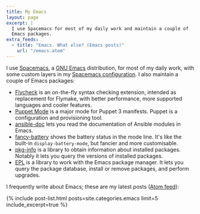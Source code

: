 ```yaml
---
title: My Emacs
layout: page
excerpt: |
  I use Spacemacs for most of my daily work and maintain a couple of
  Emacs packages.
extra_feeds:
  - title: "Emacs. What else? (Emacs posts)"
    url: "/emacs.atom"
---
```


I use [Spacemacs][], a [GNU Emacs] distribution, for most of my daily work, with
some custom layers in my [Spacemacs configuration][spacemacsd].  I also maintain
a couple of Emacs packages:

* [Flycheck][] is an on-the-fly syntax checking extension, intended as
  replacement for Flymake, with better performance, more supported languages and
  cooler features.
* [Puppet Mode][] is a major mode for Puppet 3 manifests.  Puppet is a
  configuration and provisioning tool.
* [ansible-doc][] lets you read the documentation of Ansible modules in Emacs.
* [fancy-battery][] shows the battery status in the mode line.  It's like the
  built-in `display-battery-mode`, but fancier and more customisable.
* [pkg-info][] is a library to obtain information about installed
  packages.  Notably it lets you query the versions of installed packages.
* [EPL][] is a library to work with the Emacs package manager.  It lets you
  query the package database, install or remove packages, and perform upgrades.

I frequently write about Emacs; these are my latest posts
([Atom feed]({{site.baseurl}}/emacs.atom)):

{% include post-list.html posts=site.categories.emacs limit=5 include_excerpt=true %}

[Spacemacs]: https://github.com/syl20bnr/spacemacs
[Flycheck]: http://www.flycheck.org
[Puppet Mode]: https://github.com/lunaryorn/puppet-mode
[ansible-doc]: https://github.com/lunaryorn/ansible-doc.el
[fancy-battery]: https://github.com/lunaryorn/fancy-battery.el
[pkg-info]: https://github.com/lunaryorn/pkg-info.el
[epl]: https://github.com/cask/epl
[GNU Emacs]: http://www.gnu.org/software/emacs/
[spacemacsd]: https://github.com/lunaryorn/.spacemacs.d
